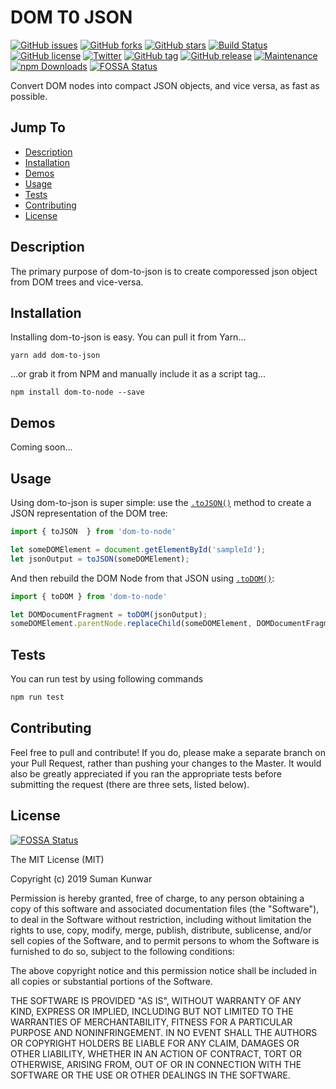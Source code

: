 DOM T0 JSON
======
[![GitHub issues](https://img.shields.io/github/issues/sumn2u/dom-to-json.svg)](https://github.com/sumn2u/dom-to-json/issues) [![GitHub forks](https://img.shields.io/github/forks/sumn2u/dom-to-json.svg)](https://github.com/sumn2u/dom-to-json/network) [![GitHub stars](https://img.shields.io/github/stars/sumn2u/dom-to-json.svg)](https://github.com/sumn2u/dom-to-json/stargazers)
[![Build Status](https://travis-ci.org/sumn2u/dom-to-json.svg?branch=master)](https://travis-ci.org/sumn2u/dom-to-json) [![GitHub license](https://img.shields.io/github/license/sumn2u/dom-to-json.svg)](https://github.com/sumn2u/dom-to-json/blob/master/LICENSE) [![Twitter](https://img.shields.io/twitter/url/https/github.com/sumn2u/dom-to-json.svg?style=social)](https://twitter.com/intent/tweet?text=Wow:&url=https%3A%2F%2Fgithub.com%2Fsumn2u%2Fdom-to-json)
[![GitHub tag](https://img.shields.io/github/tag/sumn2u/dom-to-json.svg)](https://GitHub.com/sumn2u/dom-to-json/tags/)
[![GitHub release](https://img.shields.io/github/release/sumn2u/dom-to-json.svg)](https://GitHub.com/sumn2u/dom-to-json/releases/)
[![Maintenance](https://img.shields.io/badge/Maintained%3F-yes-green.svg)](https://GitHub.com/sumn2u/dom-to-json/graphs/commit-activity)
<a href="https://npmjs.com/package/money-cli"><img src="https://img.shields.io/npm/dt/dom-to-json.svg" alt="npm Downloads"></a> 
[![FOSSA Status](https://app.fossa.io/api/projects/git%2Bgithub.com%2Fsumn2u%2Fdom-to-json.svg?type=shield)](https://app.fossa.io/projects/git%2Bgithub.com%2Fsumn2u%2Fdom-to-json?ref=badge_shield)

Convert DOM nodes into compact JSON objects, and vice versa, as fast as possible.

## Jump To
* [Description](#description)
* [Installation](#installation)
* [Demos](#demos)
* [Usage](#usage)
* [Tests](#tests)
* [Contributing](#contributing)
* [License](#license)

## Description

The primary purpose of dom-to-json is to create  comporessed json object from DOM trees and vice-versa.


## Installation

Installing dom-to-json is easy.  You can pull it from Yarn...

```
yarn add dom-to-json
```

...or grab it from NPM and manually include it as a script tag...

```
npm install dom-to-node --save
```


## Demos

Coming soon...

## Usage

Using dom-to-json is super simple: use the [`.toJSON()`](#domJSON.toJSON) method to create a JSON representation of the DOM tree:

```javascript
import { toJSON  } from 'dom-to-node'

let someDOMElement = document.getElementById('sampleId');
let jsonOutput = toJSON(someDOMElement);

```

And then rebuild the DOM Node from that JSON using [`.toDOM()`](#domJSON.toDOM):

```javascript
import { toDOM } from 'dom-to-node'

let DOMDocumentFragment = toDOM(jsonOutput);
someDOMElement.parentNode.replaceChild(someDOMElement, DOMDocumentFragment);

```



## Tests

You can run test by using following commands

```javascript
npm run test

```


## Contributing

Feel free to pull and contribute!  If you do, please make a separate branch on your Pull Request, rather than pushing your changes to the Master.  It would also be greatly appreciated if you ran the appropriate tests before submitting the request (there are three sets, listed below).


## License

[![FOSSA Status](https://app.fossa.io/api/projects/git%2Bgithub.com%2Fsumn2u%2Fdom-to-json.svg?type=large)](https://app.fossa.io/projects/git%2Bgithub.com%2Fsumn2u%2Fdom-to-json?ref=badge_large)

The MIT License (MIT)

Copyright (c) 2019 Suman Kunwar

Permission is hereby granted, free of charge, to any person obtaining a copy
of this software and associated documentation files (the "Software"), to deal
in the Software without restriction, including without limitation the rights
to use, copy, modify, merge, publish, distribute, sublicense, and/or sell
copies of the Software, and to permit persons to whom the Software is
furnished to do so, subject to the following conditions:

The above copyright notice and this permission notice shall be included in all
copies or substantial portions of the Software.

THE SOFTWARE IS PROVIDED "AS IS", WITHOUT WARRANTY OF ANY KIND, EXPRESS OR
IMPLIED, INCLUDING BUT NOT LIMITED TO THE WARRANTIES OF MERCHANTABILITY,
FITNESS FOR A PARTICULAR PURPOSE AND NONINFRINGEMENT. IN NO EVENT SHALL THE
AUTHORS OR COPYRIGHT HOLDERS BE LIABLE FOR ANY CLAIM, DAMAGES OR OTHER
LIABILITY, WHETHER IN AN ACTION OF CONTRACT, TORT OR OTHERWISE, ARISING FROM,
OUT OF OR IN CONNECTION WITH THE SOFTWARE OR THE USE OR OTHER DEALINGS IN THE
SOFTWARE.
